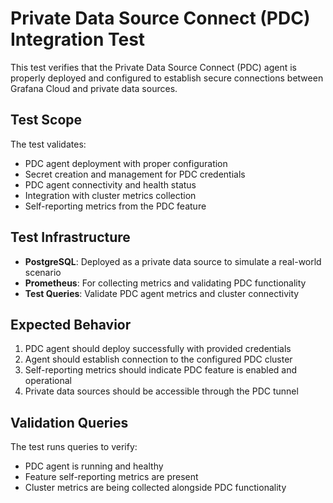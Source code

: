 # Private Data Source Connect (PDC) Integration Test

This test verifies that the Private Data Source Connect (PDC) agent is properly deployed and configured to establish secure connections between Grafana Cloud and private data sources.

## Test Scope

The test validates:
- PDC agent deployment with proper configuration
- Secret creation and management for PDC credentials
- PDC agent connectivity and health status
- Integration with cluster metrics collection
- Self-reporting metrics from the PDC feature

## Test Infrastructure

- **PostgreSQL**: Deployed as a private data source to simulate a real-world scenario
- **Prometheus**: For collecting metrics and validating PDC functionality
- **Test Queries**: Validate PDC agent metrics and cluster connectivity

## Expected Behavior

1. PDC agent should deploy successfully with provided credentials
2. Agent should establish connection to the configured PDC cluster
3. Self-reporting metrics should indicate PDC feature is enabled and operational
4. Private data sources should be accessible through the PDC tunnel

## Validation Queries

The test runs queries to verify:
- PDC agent is running and healthy
- Feature self-reporting metrics are present
- Cluster metrics are being collected alongside PDC functionality 